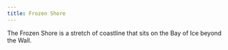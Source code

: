 ```yaml
---
title: Frozen Shore
---
```


The Frozen Shore is a stretch of coastline that sits on the Bay of Ice beyond the Wall.






